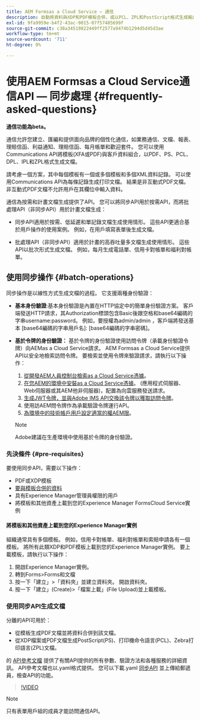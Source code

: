 ```yaml
---
title: AEM Formsas a Cloud Service — 通信
description: 自動將資料與XDP和PDF模板合併，或以PCL、ZPL和PostScript格式生成輸出
exl-id: 9fa9959e-b4f2-43ac-9015-07f57485699f
source-git-commit: c38a34519822449ff2577a9474b1294d5d45d3ae
workflow-type: tm+mt
source-wordcount: '711'
ht-degree: 0%

---
```



# 使用AEM Formsas a Cloud Service通信API — 同步處理 {#frequently-asked-questions}

**通信功能為beta。**

通信允許您建立、匯編和提供面向品牌的個性化通信，如業務通信、文檔、報表、理賠信函、利益通知、理賠信函、每月帳單和歡迎套件。 您可以使用Communications API將模板(XFA或PDF)與客戶資料組合，以PDF、PS、PCL、DPL、IPL和ZPL格式生成文檔。

請考慮一個方案，其中每個模板有一個或多個模板和多個XML資料記錄。 可以使用Communications API為每條記錄生成打印文檔。 <!-- You can also combine the records into a single document. --> 結果是非互動式PDF文檔。 非互動式PDF文檔不允許用戶在其欄位中輸入資料。


通信為按需和計畫文檔生成提供了API。 您可以將同步API用於按需API，而將批處理API（非同步API）用於計畫文檔生成：

* 同步API適用於按需、低延遲和單記錄文檔生成使用情形。 這些API更適合基於用戶操作的使用案例。 例如，在用戶填寫表單後生成文檔。

* 批處理API（非同步API）適用於計畫的高吞吐量多文檔生成使用情形。 這些API以批次形式生成文檔。 例如，每月生成電話單、信用卡對帳單和福利對帳單。

## 使用同步操作 {#batch-operations}

同步操作是以線性方式生成文檔的過程。 它支援兩種身份驗證：

* **基本身份驗證**:基本身份驗證是內置在HTTP協定中的簡單身份驗證方案。 客戶端發送HTTP請求，其Authorization標頭包含Basic後跟空格和base64編碼的字串username:password。 例如，要授權為admin/admin ，客戶端將發送基本 [base64編碼的字串用戶名]: [base64編碼的字串密碼]。

* **基於令牌的身份驗證：** 基於令牌的身份驗證使用訪問令牌（承載身份驗證令牌）向AEMas a Cloud Service請求。 AEM Formsas a Cloud Service提供API以安全地檢索訪問令牌。 要檢索並使用令牌來驗證請求，請執行以下操作：

   1. [從開發AEM人員控制台檢索as a Cloud Service憑據](https://experienceleague.adobe.com/docs/experience-manager-learn/getting-started-with-aem-headless/authentication/service-credentials.html)。
   1. [在您AEM的環境中安裝as a Cloud Service憑據](https://experienceleague.adobe.com/docs/experience-manager-learn/getting-started-with-aem-headless/authentication/service-credentials.html)。 (應用程式伺服器、Web伺服器或其AEM他非伺服器)，配置為向雲服務發送請求。
   1. [生成JWT令牌，並與Adobe IMS API交換該令牌以獲取訪問令牌](https://experienceleague.adobe.com/docs/experience-manager-learn/getting-started-with-aem-headless/authentication/service-credentials.html)。
   1. 使用訪AEM問令牌作為承載驗證令牌運行API。
   1. [為環境中的技術帳戶用戶設定適當的權AEM限](https://experienceleague.adobe.com/docs/experience-manager-learn/getting-started-with-aem-headless/authentication/service-credentials.html?lang=en#configure-access-in-aem)。

   >[!NOTE]
   >
   >Adobe建議在生產環境中使用基於令牌的身份驗證。

### 先決條件 {#pre-requisites}

要使用同步API，需要以下操作：

* PDF或XDP模板
* [要與模板合併的資料](#form-data)
* 具有Experience Manager管理員權限的用戶
* 將模板和其他資產上載到您的Experience Manager FormsCloud Service實例

#### 將模板和其他資產上載到您的Experience Manager實例

組織通常具有多個模板。 例如，信用卡對帳單、福利對帳單和索賠申請各有一個模板。 將所有此類XDP和PDF模板上載到您的Experience Manager實例。 要上載模板，請執行以下操作：

1. 開啟Experience Manager實例。
1. 轉到Forms>Forms和文檔
1. 按一下「建立」>「資料夾」並建立資料夾。 開啟資料夾。
1. 按一下「建立」(Create)>「檔案上載」(File Upload)並上載模板。

### 使用同步API生成文檔

分離的API可用於：

* 從模板生成PDF文檔並將資料合併到該文檔。
* 從XDP檔案或PDF文檔生成PostScript(PS)、打印機命令語言(PCL)、Zebra打印語言(ZPL)文檔。

的 [API參考文檔](https://www.adobe.io/experience-manager-forms-cloud-service-developer-reference/api/sync/#tag/Communications-Services) 提供了有關API提供的所有參數、驗證方法和各種服務的詳細資訊。 API參考文檔也以.yaml格式提供。 您可以下載.yaml [同步API](assets/sync.yaml) 並上傳給郵遞員，檢查API的功能。

>[!VIDEO](https://video.tv.adobe.com/v/335771)

>[!NOTE]
>
>只有表單用戶組的成員才能訪問通信API。

